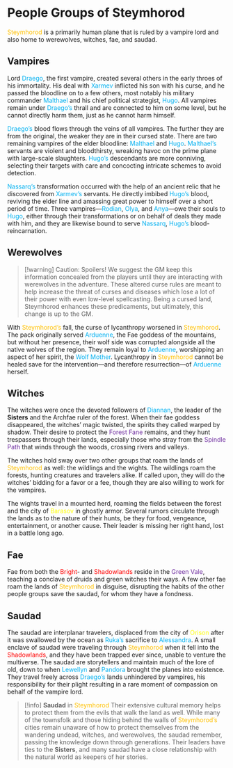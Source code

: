 # People Groups of Steymhorod

<font color="#ffc000">Steymhorod</font> is a primarily human plane that is ruled by a vampire lord and also home to werewolves, witches, fae, and saudad. 

## Vampires

Lord <font color="#00b0f0">Draego</font>, the first vampire, created several others in the early throes of his immortality. His deal with <font color="#00b0f0">Xarmev</font> inflicted his son with his curse, and he passed the bloodline on to a few others, most notably his military commander <font color="#00b0f0">Malthael</font> and his chief political strategist, <font color="#00b0f0">Hugo</font>. All vampires remain under <font color="#00b0f0">Draego’s</font> thrall and are connected to him on some level, but he cannot directly harm them, just as he cannot harm himself.

<font color="#00b0f0">Draego’s</font> blood flows through the veins of all vampires. The further they are from the original, the weaker they are in their cursed state. There are two remaining vampires of the elder bloodline: <font color="#00b0f0">Malthael</font> and <font color="#00b0f0">Hugo</font>. <font color="#00b0f0">Malthael’s</font> servants are violent and bloodthirsty, wreaking havoc on the prime plane with large-scale slaughters. <font color="#00b0f0">Hugo’s</font> descendants are more conniving, selecting their targets with care and concocting intricate schemes to avoid detection. 

<font color="#00b0f0">Nassarq’s</font> transformation occurred with the help of an ancient relic that he discovered from <font color="#00b0f0">Xarmev’s</font> servants. He directly imbibed <font color="#00b0f0">Hugo’s</font> blood, reviving the elder line and amassing great power to himself over a short period of time. Three vampires—<font color="#00b0f0">Rodian</font>, <font color="#00b0f0">Olya</font>, and <font color="#00b0f0">Anya</font>—owe their souls to <font color="#00b0f0">Hugo</font>, either through their transformations or on behalf of deals they made with him, and they are likewise bound to serve <font color="#00b0f0">Nassarq</font>, <font color="#00b0f0">Hugo’s</font> blood-reincarnation.   

## Werewolves

>[!warning] Caution: Spoilers!
>We suggest the GM keep this information concealed from the players until they are interacting with werewolves in the adventure. These altered curse rules are meant to help increase the threat of curses and diseases which lose a lot of their power with even low-level spellcasting. Being a cursed land, Steymhorod enhances these predicaments, but ultimately, this change is up to the GM.

With <font color="#ffc000">Steymhorod’s</font> fall, the curse of lycanthropy worsened in <font color="#ffc000">Steymhorod</font>. The pack originally served <font color="#00b0f0">Arduenne</font>, the Fae goddess of the mountains, but without her presence, their wolf side was corrupted alongside all the native wolves of the region. They remain loyal to <font color="#00b0f0">Arduenne</font>, worshipping an aspect of her spirit, the <font color="#00b0f0">Wolf Mother</font>. Lycanthropy in <font color="#ffc000">Steymhorod</font> cannot be healed save for the intervention—and therefore resurrection—of <font color="#00b0f0">Arduenne</font> herself. 

## Witches

The witches were once the devoted followers of <font color="#00b0f0">Diannan</font>, the leader of the **Sisters** and the Archfae ruler of the forest. When their fae goddess disappeared, the witches’ magic twisted, the spirits they called warped by shadow. Their desire to protect the <font color="#7030a0">Forest Fane</font> remains, and they hunt trespassers through their lands, especially those who stray from the <font color="#7030a0">Spindle Path</font> that winds through the woods, crossing rivers and valleys. 

The witches hold sway over two other groups that roam the lands of <font color="#ffc000">Steymhorod</font> as well: the wildlings and the wights. The wildlings roam the forests, hunting creatures and travelers alike. If called upon, they will do the witches’ bidding for a favor or a fee, though they are also willing to work for the vampires. 

The wights travel in a mounted herd, roaming the fields between the forest and the city of <font color="#ffff00">Barasov</font> in ghostly armor. Several rumors circulate through the lands as to the nature of their hunts, be they for food, vengeance, entertainment, or another cause. Their leader is missing her right hand, lost in a battle long ago. 

## Fae

Fae from both the <font color="#ff0000">Bright</font>- and <font color="#ff0000">Shadowlands</font> reside in the <font color="#7030a0">Green Vale</font>, teaching a conclave of druids and green witches their ways. A few other fae roam the lands of <font color="#ffc000">Steymhorod</font> in disguise, disrupting the habits of the other people groups save the saudad, for whom they have a fondness. 

## Saudad

The saudad are interplanar travelers, displaced from the city of <font color="#ffff00">Orison</font> after it was swallowed by the ocean as <font color="#00b0f0">Ruka’s</font> sacrifice to <font color="#00b0f0">Alessandra</font>. A small enclave of saudad were traveling through <font color="#ffc000">Steymhorod</font> when it fell into the <font color="#ff0000">Shadowlands</font>, and they have been trapped ever since, unable to venture the multiverse. The saudad are storytellers and maintain much of the lore of old, down to when <font color="#00b0f0">Lewellyn</font> and <font color="#00b0f0">Pandora</font> brought the planes into existence. They travel freely across <font color="#00b0f0">Draego’s</font> lands unhindered by vampires, his responsibility for their plight resulting in a rare moment of compassion on behalf of the vampire lord. 

>[!info] **Saudad** in <font color="#ffc000">Steymhorod</font>
>Their extensive cultural memory helps to protect them from the evils that walk the land as well. While many of the townsfolk and those hiding behind the walls of <font color="#ffc000">Steymhorod’s</font> cities remain unaware of how to protect themselves from the wandering undead, witches, and werewolves, the saudad remember, passing the knowledge down through generations. Their leaders have ties to the **Sisters**, and many saudad have a close relationship with the natural world as keepers of her stories.